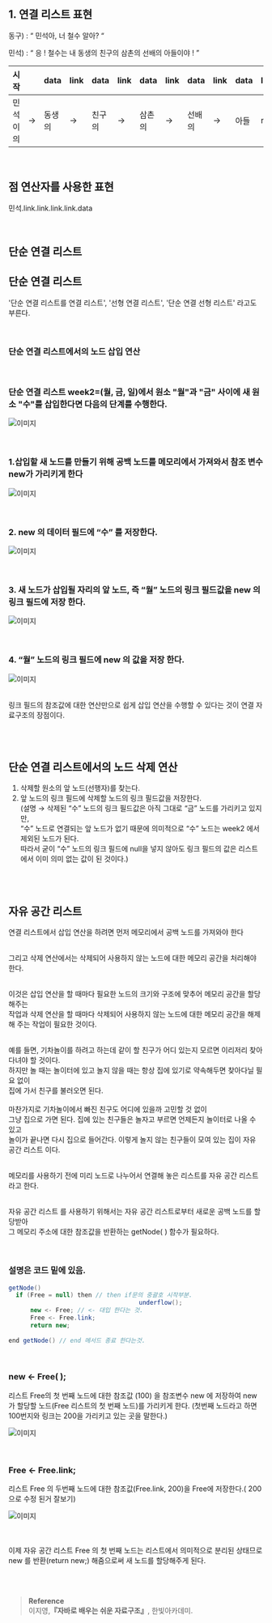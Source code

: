 ## 1. 연결 리스트 표현

동구) : “ 민석아, 너 철수 알아? “

민석) : “ 응 ! 철수는 내 동생의 친구의 삼촌의 선배의 아들이야 ! ”

| 시작 |  | data | link | data | link | data | link | data | link | data | link |
| --- | --- | --- | --- | --- | --- | --- | --- | --- | --- | --- | --- |
| 민석이의 | → | 동생의 | → | 친구의 | → | 삼촌의 | → | 선배의 | → | 아들 | null |

<br/>

## 점 연산자를 사용한 표현

민석.link.link.link.link.data

<br/>

## 단순 연결 리스트

## 단순 연결 리스트

'단순 연결 리스트를 연결 리스트', '선형 연결 리스트', '단순 연결 선형 리스트'  라고도 부른다.

<br/>

### 단순 연결 리스트에서의 노드 삽입 연산

<br/>

### 단순 연결 리스트 week2=(월, 금, 일)에서 원소 "월"과 "금" 사이에 새 원소 "수"를 삽입한다면 다음의 단계를 수행한다.

![이미지](/programming/img/연습1.PNG)

<br/>


### 1.삽입할 새 노드를 만들기 위해 공백 노드를 메모리에서 가져와서 참조 변수 new가 가리키게 한다 

![이미지](/programming/img/연습2.PNG)

<br/>

### 2. new 의 데이터 필드에 “수” 를 저장한다.

![이미지](/programming/img/연습3.PNG)

<br/>

### 3. 새 노드가 삽입될 자리의 앞 노드, 즉 “월” 노드의 링크 필드값을 new 의 링크 필드에 저장 한다.

![이미지](/programming/img/연습4.PNG)

<br/>

### 4. “월” 노드의 링크 필드에 new 의 값을 저장 한다.

![이미지](/programming/img/연습5.PNG)

<br/>링크 필드의 참조값에 대한 연산만으로 쉽게 삽입 연산을 수행할 수 있다는 것이 연결 자료구조의 장점이다.

<br/><br/>

## 단순 연결 리스트에서의 노드 삭제 연산

1. 삭제할 원소의 앞 노드(선행자)를 찾는다.
2. 앞 노드의 링크 필드에 삭제할 노드의 링크 필드값을 저장한다. <br/>(설명 → 삭제된 “수” 노드의 링크 필드값은 아직 그대로 “금” 노드를 가리키고 있지만, <br/>“수” 노드로 연결되는 앞 노드가 없기 때문에 의미적으로 “수” 노드는 week2 에서 제외된 노드가 된다. <br/>따라서 굳이 “수” 노드의 링크 필드에 null을 넣지 않아도 링크 필드의 값은 리스트에서 이미 의미 없는 값이 된 것이다.)

<br/><br/>

## 자유 공간 리스트

연결 리스트에서 삽입 연산을 하려면 먼저 메모리에서 공백 노드를 가져와야 한다

<br/>그리고 삭제 연산에서는 삭제되어 사용하지 않는 노드에 대한 메모리 공간을 처리해야 한다.

<br/>이것은 삽입 연산을 할 때마다 필요한 노드의 크기와 구조에 맞추어 메모리 공간을 할당해주는 <br/>작업과 삭제 연산을 할 때마다 삭제되어 사용하지 않는 노드에 대한 메모리 공간을 해제해 주는 작업이 필요한 것이다.

<br/>예를 들면, 기차놀이를 하려고 하는데 같이 할 친구가 어디 있는지 모르면 이리저리 찾아다녀야 할 것이다. <br/>하지만 놀 때는 놀이터에 있고 놀지 않을 때는 항상 집에 있기로 약속해두면 찾아다닐 필요 없이 <br/>집에 가서 친구를 불러오면 된다. <br/><br/>마찬가지로 기차놀이에서 빠진 친구도 어디에 있을까 고민할 것 없이 <br/>그냥 집으로 가면 된다. 집에 있는 친구들은 놀자고 부르면 언제든지 놀이터로 나올 수 있고 <br/>놀이가 끝나면 다시 집으로 들어간다. 이렇게 놀지 않는 친구들이 모여 있는 집이 자유 공간 리스트 이다.

<br/>메모리를 사용하기 전에 미리 노드로 나누어서 연결해 놓은 리스트를 자유 공간 리스트 라고 한다.

<br/>자유 공간 리스트 를 사용하기 위해서는 자유 공간 리스트로부터 새로운 공백 노드를 할당받아 <br/>그 메모리 주소에 대한 참조값을 반환하는 getNode( ) 함수가 필요하다.

<br/>

### 설명은 코드 밑에 있음.

```java
getNode()
  if (Free = null) then // then if문의 중괄호 시작부분. 
									underflow();
      new <- Free; // <- 대입 한다는 것.
      Free <- Free.link;
      return new;
      
end getNode() // end 메서드 종료 한다는것.
```

<br/>

### new ← Free( );

리스트 Free의 첫 번째 노드에 대한 참조값 (100) 을 참조변수 new 에 저장하여 new 가 할당할 노드(Free 리스트의 첫 번째 노드)를 가리키게 한다. (첫번째 노드라고 하면 100번지와 링크는 200을 가리키고 있는 곳을 말한다.)

![이미지](/programming/img/리스트1.PNG)

<br/>

### Free ← Free.link;

리스트 Free 의 두번째 노드에 대한 참조값(Free.link, 200)을 Free에 저장한다.( 200으로 수정 된거 잘보기)

![이미지](/programming/img/리스트2.PNG)

<br/><br/>이제 자유 공간 리스트 Free 의 첫 번째 노드는 리스트에서 의미적으로 분리된 상태므로 <br/>new 를 반환(return new;) 해줌으로써 새 노드를 할당해주게 된다.


<br/><br/>

>**Reference**
<br/>이지영,**『**자바로 배우는 쉬운 자료구조**』**, 한빛아카데미.
